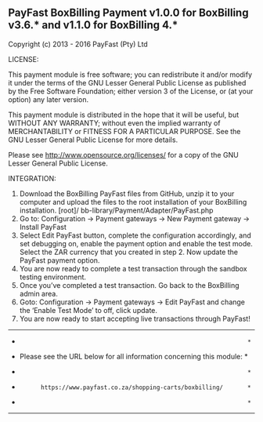 PayFast BoxBilling Payment v1.0.0 for BoxBilling v3.6.* and v1.1.0 for BoxBilling 4.*
-------------------------------------------------------------------------------------
Copyright (c) 2013 - 2016 PayFast (Pty) Ltd

LICENSE:
 
This payment module is free software; you can redistribute it and/or modify
it under the terms of the GNU Lesser General Public License as published
by the Free Software Foundation; either version 3 of the License, or (at
your option) any later version.

This payment module is distributed in the hope that it will be useful, but
WITHOUT ANY WARRANTY; without even the implied warranty of MERCHANTABILITY
or FITNESS FOR A PARTICULAR PURPOSE. See the GNU Lesser General Public
License for more details.

Please see http://www.opensource.org/licenses/ for a copy of the GNU Lesser
General Public License.

INTEGRATION:
1. Download the BoxBilling PayFast files from GitHub, unzip it to your computer and upload the files to the root installation of your BoxBilling installation.
[root]/ bb-library/Payment/Adapter/PayFast.php
2. Go to: Configuration -> Payment gateways -> New Payment gateway -> Install PayFast
3. Select Edit PayFast button, complete the configuration accordingly, and set debugging on, enable the payment option and enable the test mode. Select the ZAR currency that you created in step 2. Now update the PayFast payment option.
4. You are now ready to complete a test transaction through the sandbox testing environment.
5. Once you’ve completed a test transaction. Go back to the BoxBilling admin area.
6. Goto: Configuration -> Payment gateways -> Edit PayFast and change the ‘Enable Test Mode’ to off, click update.
7. You are now ready to start accepting live transactions through PayFast!

************************************************************************
*                                                                      *
* Please see the URL below for all information concerning this module: *
*                                                                      *
*           https://www.payfast.co.za/shopping-carts/boxbilling/       *
*                                                                      *
************************************************************************

